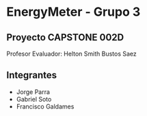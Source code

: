 # EnergyMeter - Grupo 3
## Proyecto CAPSTONE 002D
Profesor Evaluador: Helton Smith Bustos Saez
## Integrantes
* Jorge Parra
* Gabriel Soto
* Francisco Galdames
